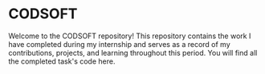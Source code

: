 # CODSOFT
Welcome to the CODSOFT repository! This repository contains the work I have completed during 
my internship and serves as a record of my contributions, projects, 
and learning throughout this period. You will find all the completed task's code here.
